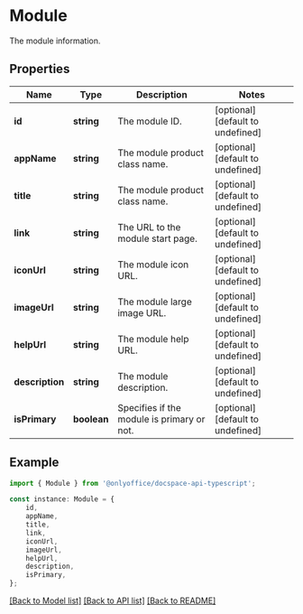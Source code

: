 # Module

The module information.

## Properties

Name | Type | Description | Notes
------------ | ------------- | ------------- | -------------
**id** | **string** | The module ID. | [optional] [default to undefined]
**appName** | **string** | The module product class name. | [optional] [default to undefined]
**title** | **string** | The module product class name. | [optional] [default to undefined]
**link** | **string** | The URL to the module start page. | [optional] [default to undefined]
**iconUrl** | **string** | The module icon URL. | [optional] [default to undefined]
**imageUrl** | **string** | The module large image URL. | [optional] [default to undefined]
**helpUrl** | **string** | The module help URL. | [optional] [default to undefined]
**description** | **string** | The module description. | [optional] [default to undefined]
**isPrimary** | **boolean** | Specifies if the module is primary or not. | [optional] [default to undefined]

## Example

```typescript
import { Module } from '@onlyoffice/docspace-api-typescript';

const instance: Module = {
    id,
    appName,
    title,
    link,
    iconUrl,
    imageUrl,
    helpUrl,
    description,
    isPrimary,
};
```

[[Back to Model list]](../README.md#documentation-for-models) [[Back to API list]](../README.md#documentation-for-api-endpoints) [[Back to README]](../README.md)

